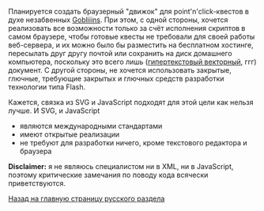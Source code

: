 Планируется создать браузерный "движок" для point'n'click-квестов в духе незабвенных [Gobliiins](http://en.wikipedia.org/wiki/Gobliiins). При этом, с одной стороны, хочется реализовать все возможности только за счёт исполнения скриптов в самом браузере, чтобы готовые квесты не требовали для своей работы веб-сервера, и их можно было бы разместить на бесплатном хостинге, пересылать друг другу почтой или сохранить на диск домашнего компьютера, поскольку это всего лишь ([гипертекстовый векторный](http://lurkmore.ru/%D0%93%D0%B8%D0%BF%D0%B5%D1%80%D1%82%D0%B5%D0%BA%D1%81%D1%82%D0%BE%D0%B2%D1%8B%D0%B9_%D1%84%D0%B8%D0%B4%D0%BE%D0%BD%D0%B5%D1%82), ггг) документ. С другой стороны, не хочется использовать закрытые, глючные, требующие закрытых и глючных средств разработки технологии типа Flash.

Кажется, связка из SVG и JavaScript подходят для этой цели как нельзя лучше. И SVG, и JavaScript
  * являются международными стандартами
  * имеют открытые реализации
  * не требуют для разработки ничего, кроме текстового редактора и браузера

**Disclaimer:** я не являюсь специалистом ни в XML, ни в JavaScript, поэтому критические замечания по поводу кода всячески приветствуются.

[Назад на главную страницу русского раздела](Main_ru.md)
